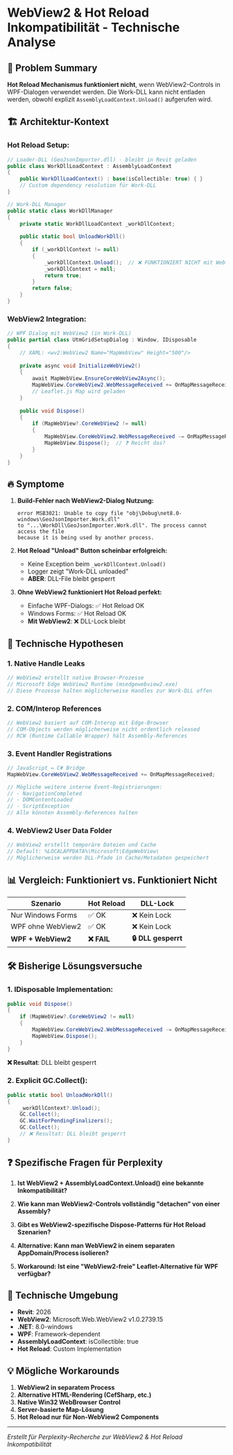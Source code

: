 # WebView2 & Hot Reload Inkompatibilität - Technische Analyse

## 🚨 Problem Summary

**Hot Reload Mechanismus funktioniert nicht**, wenn WebView2-Controls in WPF-Dialogen verwendet werden. Die Work-DLL kann nicht entladen werden, obwohl explizit `AssemblyLoadContext.Unload()` aufgerufen wird.

## 🏗️ Architektur-Kontext

### **Hot Reload Setup:**
```csharp
// Loader-DLL (GeoJsonImporter.dll) - bleibt in Revit geladen
public class WorkDllLoadContext : AssemblyLoadContext
{
    public WorkDllLoadContext() : base(isCollectible: true) { }
    // Custom dependency resolution für Work-DLL
}

// Work-DLL Manager
public static class WorkDllManager 
{
    private static WorkDllLoadContext _workDllContext;
    
    public static bool UnloadWorkDll()
    {
        if (_workDllContext != null)
        {
            _workDllContext.Unload();  // ❌ FUNKTIONIERT NICHT mit WebView2
            _workDllContext = null;
            return true;
        }
        return false;
    }
}
```

### **WebView2 Integration:**
```csharp
// WPF Dialog mit WebView2 (in Work-DLL)
public partial class UtmGridSetupDialog : Window, IDisposable
{
    // XAML: <wv2:WebView2 Name="MapWebView" Height="500"/>
    
    private async void InitializeWebView2()
    {
        await MapWebView.EnsureCoreWebView2Async();
        MapWebView.CoreWebView2.WebMessageReceived += OnMapMessageReceived;
        // Leaflet.js Map wird geladen
    }
    
    public void Dispose()
    {
        if (MapWebView?.CoreWebView2 != null)
        {
            MapWebView.CoreWebView2.WebMessageReceived -= OnMapMessageReceived;
            MapWebView.Dispose();  // ❓ Reicht das?
        }
    }
}
```

## 🔥 Symptome

1. **Build-Fehler nach WebView2-Dialog Nutzung:**
   ```
   error MSB3021: Unable to copy file "obj\Debug\net8.0-windows\GeoJsonImporter.Work.dll" 
   to "...\WorkDll\GeoJsonImporter.Work.dll". The process cannot access the file 
   because it is being used by another process.
   ```

2. **Hot Reload "Unload" Button scheinbar erfolgreich:**
   - Keine Exception beim `_workDllContext.Unload()`
   - Logger zeigt "Work-DLL unloaded" 
   - **ABER**: DLL-File bleibt gesperrt

3. **Ohne WebView2 funktioniert Hot Reload perfekt:**
   - Einfache WPF-Dialogs: ✅ Hot Reload OK
   - Windows Forms: ✅ Hot Reload OK  
   - **Mit WebView2**: ❌ DLL-Lock bleibt

## 🔬 Technische Hypothesen

### **1. Native Handle Leaks**
```csharp
// WebView2 erstellt native Browser-Prozesse
// Microsoft Edge WebView2 Runtime (msedgewebview2.exe)
// Diese Prozesse halten möglicherweise Handles zur Work-DLL offen
```

### **2. COM/Interop References**
```csharp
// WebView2 basiert auf COM-Interop mit Edge-Browser
// COM-Objects werden möglicherweise nicht ordentlich released
// RCW (Runtime Callable Wrapper) hält Assembly-References
```

### **3. Event Handler Registrations**
```csharp
// JavaScript ↔ C# Bridge
MapWebView.CoreWebView2.WebMessageReceived += OnMapMessageReceived;

// Mögliche weitere interne Event-Registrierungen:
// - NavigationCompleted
// - DOMContentLoaded  
// - ScriptException
// Alle könnten Assembly-References halten
```

### **4. WebView2 User Data Folder**
```csharp
// WebView2 erstellt temporäre Dateien und Cache
// Default: %LOCALAPPDATA%\Microsoft\EdgeWebView\
// Möglicherweise werden DLL-Pfade in Cache/Metadaten gespeichert
```

## 📊 Vergleich: Funktioniert vs. Funktioniert Nicht

| Szenario | Hot Reload | DLL-Lock |
|----------|------------|----------|
| Nur Windows Forms | ✅ OK | ❌ Kein Lock |
| WPF ohne WebView2 | ✅ OK | ❌ Kein Lock |
| **WPF + WebView2** | **❌ FAIL** | **🔒 DLL gesperrt** |

## 🛠️ Bisherige Lösungsversuche

### **1. IDisposable Implementation:**
```csharp
public void Dispose()
{
    if (MapWebView?.CoreWebView2 != null)
    {
        MapWebView.CoreWebView2.WebMessageReceived -= OnMapMessageReceived;
        MapWebView.Dispose();
    }
}
```
**❌ Resultat**: DLL bleibt gesperrt

### **2. Explicit GC.Collect():**
```csharp
public static bool UnloadWorkDll()
{
    _workDllContext?.Unload();
    GC.Collect();
    GC.WaitForPendingFinalizers();
    GC.Collect();
    // ❌ Resultat: DLL bleibt gesperrt
}
```

## ❓ Spezifische Fragen für Perplexity

1. **Ist WebView2 + AssemblyLoadContext.Unload() eine bekannte Inkompatibilität?**

2. **Wie kann man WebView2-Controls vollständig "detachen" von einer Assembly?**

3. **Gibt es WebView2-spezifische Dispose-Patterns für Hot Reload Szenarien?**

4. **Alternative: Kann man WebView2 in einem separaten AppDomain/Process isolieren?**

5. **Workaround: Ist eine "WebView2-freie" Leaflet-Alternative für WPF verfügbar?**

## 🔧 Technische Umgebung

- **Revit**: 2026
- **WebView2**: Microsoft.Web.WebView2 v1.0.2739.15
- **.NET**: 8.0-windows
- **WPF**: Framework-dependent
- **AssemblyLoadContext**: isCollectible: true
- **Hot Reload**: Custom Implementation

## 💡 Mögliche Workarounds

1. **WebView2 in separatem Process**
2. **Alternative HTML-Rendering (CefSharp, etc.)**  
3. **Native Win32 WebBrowser Control**
4. **Server-basierte Map-Lösung**
5. **Hot Reload nur für Non-WebView2 Components**

---
*Erstellt für Perplexity-Recherche zur WebView2 & Hot Reload Inkompatibilität*
